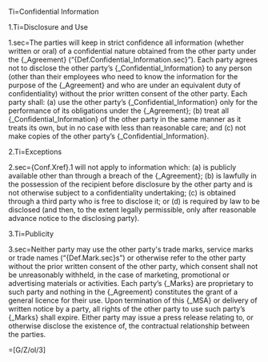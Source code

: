 Ti=Confidential Information

1.Ti=Disclosure and Use

1.sec=The parties will keep in strict confidence all information (whether written or oral) of a confidential nature obtained from the other party under the {_Agreement} (“{Def.Confidential_Information.sec}”). Each party agrees not to disclose the other party’s {_Confidential_Information} to any person (other than their employees who need to know the information for the purpose of the {_Agreement} and who are under an equivalent duty of confidentiality) without the prior written consent of the other party. Each party shall: (a) use the other party’s {_Confidential_Information} only for the performance of its obligations under the {_Agreement}; (b) treat all {_Confidential_Information} of the other party in the same manner as it treats its own, but in no case with less than reasonable care; and (c) not make copies of the other party’s {_Confidential_Information}.

2.Ti=Exceptions

2.sec={Conf.Xref}.1 will not apply to information which: (a) is publicly available other than through a breach of the {_Agreement}; (b) is lawfully in the possession of the recipient before disclosure by the other party and is not otherwise subject to a confidentiality undertaking; (c) is obtained through a third party who is free to disclose it; or (d) is required by law to be disclosed (and then, to the extent legally permissible, only after reasonable advance notice to the disclosing party).

3.Ti=Publicity

3.sec=Neither party may use the other party's trade marks, service marks or trade names (“{Def.Mark.sec}s”) or otherwise refer to the other party without the prior written consent of the other party, which consent shall not be unreasonably withheld, in the case of marketing, promotional or advertising materials or activities. Each party’s {_Marks} are proprietary to such party and nothing in the {_Agreement} constitutes the grant of a general licence for their use. Upon termination of this {_MSA} or delivery of written notice by a party, all rights of the other party to use such party’s {_Marks} shall expire. Either party may issue a press release relating to, or otherwise disclose the existence of, the contractual relationship between the parties.

=[G/Z/ol/3]

